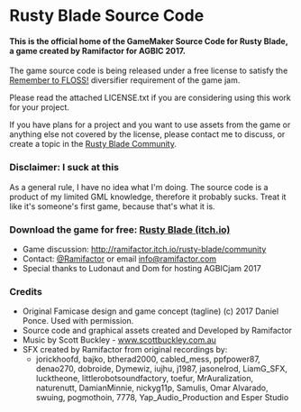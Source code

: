 # Rusty Blade Source Code

#### This is the official home of the GameMaker Source Code for Rusty Blade, a game created by Ramifactor for AGBIC 2017.

The game source code is being released under a free license to satisfy the [Remember to FLOSS!](http://itch.io/jam/a-game-by-its-cover-2017/topic/140342/diversifiers) diversifier requirement of the game jam. 

Please read the attached LICENSE.txt if you are considering using this work for your project. 

If you have plans for a project and you want to use assets from the game or anything else not covered by the license, please contact me to discuss, or create a topic in the [Rusty Blade Community](http://ramifactor.itch.io/rusty-blade/community). 

### Disclaimer: I suck at this

As a general rule, I have no idea what I'm doing. The source code is a product of my limited GML knowledge, therefore it probably sucks. Treat it like it's someone's first game, because that's what it is.

### Download the game for free: [Rusty Blade (itch.io)](http://ramifactor.itch.io/rusty-blade)

* Game discussion: http://ramifactor.itch.io/rusty-blade/community
* Contact: [@Ramifactor](http://twitter.com/ramifactor) or email info@ramifactor.com
* Special thanks to Ludonaut and Dom for hosting AGBICjam 2017

### Credits
* Original Famicase design and game concept (tagline) (c) 2017 Daniel Ponce. Used with permission.
* Source code and graphical assets created and Developed by Ramifactor
* Music by Scott Buckley - www.scottbuckley.com.au
* SFX created by Ramifactor from original recordings by:
  * jorickhoofd, bajko, btherad2000, cabled_mess, ppfpower87, denao270, dobroide, Dymewiz, iujhu, j1987, jasonelrod, LiamG_SFX, lucktheone, littlerobotsoundfactory, toefur, MrAuralization, naturenutt, DamianMinnie, nickyg11p, Samulis, Omar Alvarado, swuing, pogmothoin, 7778, Yap_Audio_Production and Esper Studio




